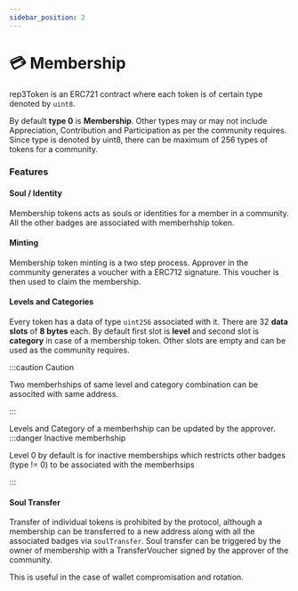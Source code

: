 ```yaml
---
sidebar_position: 2
---
```


# 💳 Membership

rep3Token is an ERC721 contract where each token is of certain type denoted by `uint8`.

By default  **type 0** is **Membership**. Other types may or may not include Appreciation, Contribution and Participation as per the community requires. Since type is denoted by uint8, there can be maximum of 256 types of tokens for a community.


### Features

#### Soul / Identity
Membership tokens acts as souls or identities for a member in a community. All the other badges are associated with memberhship token.

#### Minting
Membership token minting is a two step process. Approver in the community generates a voucher with a ERC712 signature. This voucher is then used to claim the membership.

#### Levels and Categories
Every token has a data of type `uint256` associated with it. There are 32 **data slots** of **8 bytes** each.
By default first slot is **level** and second slot is **category** in case of a membership token.
Other slots are empty and can be used as the community requires.

:::caution Caution

Two memberhships of same level and category combination can be associted with same address.

:::


Levels and Category of a memberhship can be updated by the approver.
:::danger Inactive memberhship

Level 0 by default is for inactive memberships which restricts other badges (type != 0) to be associated with the memberhsips

:::


#### Soul Transfer
Transfer of individual tokens is prohibited by the protocol, although a membership can be transferred to a new address along with all the associated badges via `soulTransfer`.
Soul transfer can be triggered by the owner of membership with a TransferVoucher signed by the approver of the community.

This is useful in the case of wallet compromisation and rotation.
